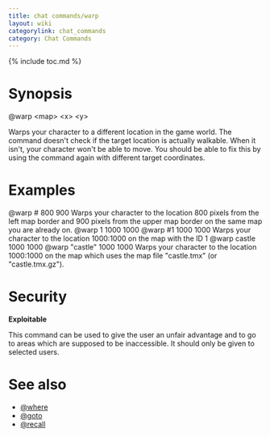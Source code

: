 ```yaml
---
title: chat commands/warp
layout: wiki
categorylink: chat_commands
category: Chat Commands
---
```

{% include toc.md %}
#  Synopsis
  @warp &lt;map&gt; &lt;x&gt; &lt;y&gt;

Warps your character to a different location in the game world. The command doesn't check if the target location is actually walkable. When it isn't, your character won't be able to move. You should be able to fix this by using the command again with different target coordinates.

#  Examples
  @warp # 800 900
Warps your character to the location 800 pixels from the left map border and 900 pixels from the upper map border on the same map you are already on.
  @warp 1 1000 1000
  @warp #1 1000 1000
Warps your character to the location 1000:1000 on the map with the ID 1
  @warp castle 1000 1000
  @warp "castle" 1000 1000
Warps your character to the location 1000:1000 on the map which uses the map file "castle.tmx" (or "castle.tmx.gz").

#  Security

**Exploitable**

This command can be used to give the user an unfair advantage and to go to areas which are supposed to be inaccessible. It should only be given to selected users.

#  See also
 * [@where](where.html)
 * [@goto](goto.html)
 * [@recall](recall.html)
